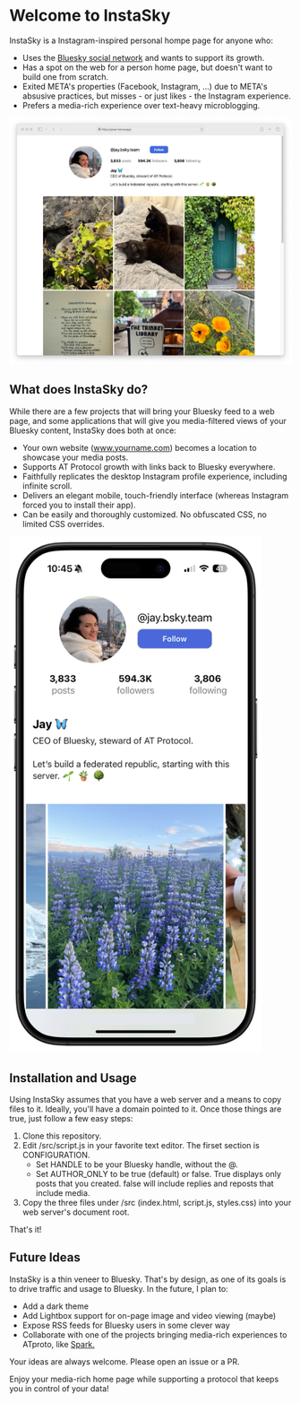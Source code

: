 # Welcome to InstaSky

InstaSky is a Instagram-inspired personal hompe page for anyone who:

* Uses the [Bluesky social network](https://bsky.app) and wants to support its growth.
* Has a spot on the web for a person home page, but doesn't want to build one from scratch.
* Exited META's properties (Facebook, Instagram, ...) due to META's absusive practices, but misses - or just likes - the Instagram experience.
* Prefers a media-rich experience over text-heavy microblogging.

![desktop](/assets/desktop.png)

## What does InstaSky do?

While there are a few projects that will bring your Bluesky feed to a web page, and some applications that will give you media-filtered views of your Bluesky content, InstaSky does both at once:

* Your own website (www.yourname.com) becomes a location to showcase your media posts.
* Supports AT Protocol growth with links back to Bluesky everywhere.
* Faithfully replicates the desktop Instagram profile experience, including infinite scroll.
* Delivers an elegant mobile, touch-friendly interface (whereas Instagram forced you to install their app).
* Can be easily and thoroughly customized. No obfuscated CSS, no limited CSS overrides.

<img src="/assets/iphone.png" width="450px">

## Installation and Usage

Using InstaSky assumes that you have a web server and a means to copy files to it. Ideally, you'll have a domain pointed to it. Once those things are true, just follow a few easy steps:

1. Clone this repository.
2. Edit /src/script.js in your favorite text editor. The firset section is CONFIGURATION. 
    - Set HANDLE to be your Bluesky handle, without the @.
    - Set AUTHOR_ONLY to be true (default) or false. True displays only posts that you created. false will include replies and reposts that include media.
3. Copy the three files under /src (index.html, script.js, styles.css) into your web server's document root.

That's it!

## Future  Ideas

InstaSky is a thin veneer to Bluesky. That's by design, as one of its goals is to drive traffic and usage to Bluesky. In the future, I plan to:

* Add a dark theme
* Add Lightbox support for on-page image and video viewing (maybe)
* Expose RSS feeds for Bluesky users in some clever way
* Collaborate with one of the projects bringing media-rich experiences to ATproto, like [Spark.](https://sprk.so/)

Your ideas are always welcome. Please open an issue or a PR. 

Enjoy your media-rich home page while supporting a protocol that keeps you in control of your data!